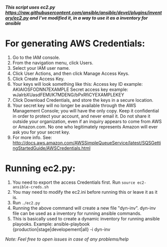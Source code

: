 ***This script uses ec2.py https://raw.githubusercontent.com/ansible/ansible/devel/plugins/inventory/ec2.py and I've modified it, in a way to use it as a inventory for ansible***

For generating AWS Credentials:
===============================
1. Go to the IAM console.
2. From the navigation menu, click Users.
3. Select your IAM user name.
4. Click User Actions, and then click Manage Access Keys.
5. Click Create Access Key.
6. Your keys will look something like this:
   Access key ID example: AKIAIOSFODNN7EXAMPLE
   Secret access key example: wJalrbXUasdFEMI/K7MDENG/bPxRfiCYEXAMPLEKEY
7. Click Download Credentials, and store the keys in a secure location.
8. Your secret key will no longer be available through the AWS Management Console; you will have the only copy. Keep it confidential in order to protect your account, and never email it. Do not share it outside your organization, even if an inquiry appears to come from AWS or Amazon.com. No one who legitimately represents Amazon will ever ask you for your secret key.
9. For more info. See: http://docs.aws.amazon.com/AWSSimpleQueueService/latest/SQSGettingStartedGuide/AWSCredentials.html

Running ec2.py:
==============
1. You need to export the access Credentials first. Run `source ec2-ansible-creds.sh`
2. You may need to modify the ec2.ini before running this or leave it as it is. 
2. Run `./ec2.py`
3. Running the above command will create a new file "dyn-inv". dyn-inv file can be used as a inventory for running ansible commands.
4. This is basically used to create a dynamic inventory for running ansible playooks. 
   Example: ansible-playbook <playbook-name> {production|stage|developement|all} -i dyn-inv

*Note: Feel free to open issues in case of any problems/help*
